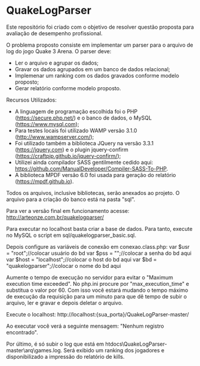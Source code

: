 # QuakeLogParser

Este repositório foi criado com o objetivo de resolver questão proposta para avaliação de desempenho profissional. 


O problema proposto consiste em implementar um parser para o arquivo de log do jogo Quake 3 Arena. O parser deve:

* Ler o arquivo e agrupar os dados;
* Gravar os dados agrupados em um banco de dados relacional;
* Implemenar um ranking com os dados gravados conforme modelo proposto;
* Gerar relatório conforme modelo proposto.


Recursos Utilizados:

* A linguagem de programação escolhida foi o PHP (https://secure.php.net/) e o banco de dados, o MySQL (https://www.mysql.com);
* Para testes locais foi utilizado WAMP versão 3.1.0 (http://www.wampserver.com/);
* Foi utilizado também a biblioteca JQuery na versão 3.3.1 (https://jquery.com) e o plugin jquery-confirm (https://craftpip.github.io/jquery-confirm/);
* Utilizei ainda compilador SASS gentilmente cedido aqui: https://github.com/ManualDeveloper/Compiler-SASS-To-PHP. 
* A biblioteca MPDF versão 6.0 foi usada para geração do relatório (https://mpdf.github.io).


Todos os arquivos, inclusive bibliotecas, serão anexados ao projeto. O arquivo para a criação do banco está na pasta "sql".


Para ver a versão final em funcionamento acesse: http://arteonze.com.br/quakelogparser/

Para executar no localhost basta criar a base de dados. Para tanto, execute no MySQL o script em sql/quakelogparser_basic.sql. 

Depois configure as variáveis de conexão em conexao.class.php:
var $usr = "root";//colocar usuário do bd
var $pss = "";//colocar a senha do bd aqui
var $host = "localhost";//colocar o host do bd aqui
var $bd = "quakelogparser";//colocar o nome do bd aqui

Aumente o tempo de execução no servidor para evitar o "Maximum execution time exceeded". No php.ini procure por "max_execution_time" e substitua o valor por 60. Com isso você estará mudando o tempo máximo de execução da requisição para um minuto para que dê tempo de subir o arquivo, ler e gravar e depois deletar o arquivo.

Execute o localhost: http://localhost:{sua_porta}/QuakeLogParser-master/

Ao executar você verá a seguinte mensagem: "Nenhum registro encontrado".

Por último, é só subir o log que está em htdocs\QuakeLogParser-master\arq\games.log. Será exibido um ranking dos jogadores e disponibilizado a impressão do relatório de kills.
